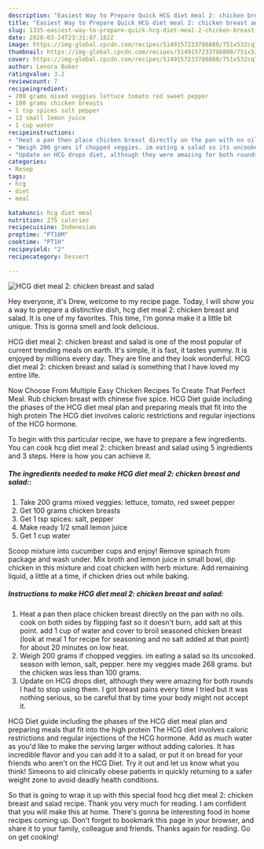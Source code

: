 ```yaml
---
description: "Easiest Way to Prepare Quick HCG diet meal 2: chicken breast and salad"
title: "Easiest Way to Prepare Quick HCG diet meal 2: chicken breast and salad"
slug: 1335-easiest-way-to-prepare-quick-hcg-diet-meal-2-chicken-breast-and-salad
date: 2020-03-24T23:31:07.182Z
image: https://img-global.cpcdn.com/recipes/5149157233786880/751x532cq70/hcg-diet-meal-2-chicken-breast-and-salad-recipe-main-photo.jpg
thumbnail: https://img-global.cpcdn.com/recipes/5149157233786880/751x532cq70/hcg-diet-meal-2-chicken-breast-and-salad-recipe-main-photo.jpg
cover: https://img-global.cpcdn.com/recipes/5149157233786880/751x532cq70/hcg-diet-meal-2-chicken-breast-and-salad-recipe-main-photo.jpg
author: Lenora Baker
ratingvalue: 3.2
reviewcount: 7
recipeingredient:
- 200 grams mixed veggies lettuce tomato red sweet pepper
- 100 grams chicken breasts
- 1 tsp spices salt pepper
- 12 small lemon juice
- 1 cup water
recipeinstructions:
- "Heat a pan then place chicken breast directly on the pan with no oils. cook on both sides by flipping fast so it doesn&#39;t burn, add salt at this point. add 1 cup of water and cover to broil seasoned chicken breast (look at meal 1 for recipe for seasoning and no salt added at that point) for about 20 minutes on low heat."
- "Weigh 200 grams if chopped veggies. im eating a salad so its uncooked. season with lemon, salt, pepper. here my veggies made 268 grams. but the chicken was less than 100 grams."
- "Update on HCG drops diet, although they were amazing for both rounds I had to stop using them. I got breast pains every time I tried but it was nothing serious, so be careful that by time your body might not accept it."
categories:
- Resep
tags:
- hcg
- diet
- meal

katakunci: hcg diet meal
nutrition: 275 calories
recipecuisine: Indonesian
preptime: "PT10M"
cooktime: "PT1H"
recipeyield: "2"
recipecategory: Dessert

---
```



![HCG diet meal 2: chicken breast and salad](https://img-global.cpcdn.com/recipes/5149157233786880/751x532cq70/hcg-diet-meal-2-chicken-breast-and-salad-recipe-main-photo.jpg)

Hey everyone, it's Drew, welcome to my recipe page. Today, I will show you a way to prepare a distinctive dish, hcg diet meal 2: chicken breast and salad. It is one of my favorites. This time, I'm gonna make it a little bit unique. This is gonna smell and look delicious.

HCG diet meal 2: chicken breast and salad is one of the most popular of current trending meals on earth. It's simple, it is fast, it tastes yummy. It is enjoyed by millions every day. They are fine and they look wonderful. HCG diet meal 2: chicken breast and salad is something that I have loved my entire life.

Now Choose From Multiple Easy Chicken Recipes To Create That Perfect Meal. Rub chicken breast with chinese five spice. HCG Diet guide including the phases of the HCG diet meal plan and preparing meals that fit into the high protein The HCG diet involves caloric restrictions and regular injections of the HCG hormone.


To begin with this particular recipe, we have to prepare a few ingredients. You can cook hcg diet meal 2: chicken breast and salad using 5 ingredients and 3 steps. Here is how you can achieve it.

##### The ingredients needed to make HCG diet meal 2: chicken breast and salad::

1. Take 200 grams mixed veggies: lettuce, tomato, red sweet pepper
1. Get 100 grams chicken breasts
1. Get 1 tsp spices: salt, pepper
1. Make ready 1/2 small lemon juice
1. Get 1 cup water


Scoop mixture into cucumber cups and enjoy! Remove spinach from package and wash under. Mix broth and lemon juice in small bowl, dip chicken in this mixture and coat chicken with herb mixture. Add remaining liquid, a little at a time, if chicken dries out while baking. 

##### Instructions to make HCG diet meal 2: chicken breast and salad:

1. Heat a pan then place chicken breast directly on the pan with no oils. cook on both sides by flipping fast so it doesn&#39;t burn, add salt at this point. add 1 cup of water and cover to broil seasoned chicken breast (look at meal 1 for recipe for seasoning and no salt added at that point) for about 20 minutes on low heat.
1. Weigh 200 grams if chopped veggies. im eating a salad so its uncooked. season with lemon, salt, pepper. here my veggies made 268 grams. but the chicken was less than 100 grams.
1. Update on HCG drops diet, although they were amazing for both rounds I had to stop using them. I got breast pains every time I tried but it was nothing serious, so be careful that by time your body might not accept it.


HCG Diet guide including the phases of the HCG diet meal plan and preparing meals that fit into the high protein The HCG diet involves caloric restrictions and regular injections of the HCG hormone. Add as much water as you&#39;d like to make the serving larger without adding calories. It has incredible flavor and you can add it to a salad, or put it on bread for your friends who aren&#39;t on the HCG Diet. Try it out and let us know what you think! Simeons to aid clinically obese patients in quickly returning to a safer weight zone to avoid deadly health conditions. 

So that is going to wrap it up with this special food hcg diet meal 2: chicken breast and salad recipe. Thank you very much for reading. I am confident that you will make this at home. There's gonna be interesting food in home recipes coming up. Don't forget to bookmark this page in your browser, and share it to your family, colleague and friends. Thanks again for reading. Go on get cooking!

